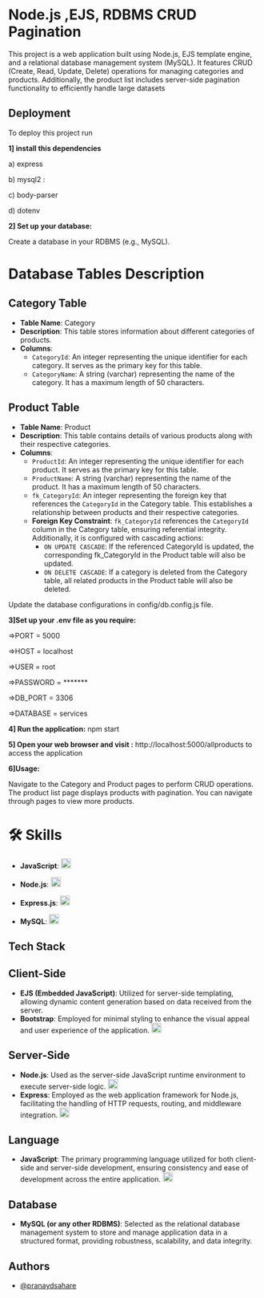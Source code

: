 
# Node.js ,EJS, RDBMS CRUD Pagination


This project is a web application built using Node.js, EJS template engine, and a relational database management system (MySQL). It features CRUD (Create, Read, Update, Delete) operations for managing categories and products. Additionally, the product list includes server-side pagination functionality to efficiently handle large datasets

## Deployment

To deploy this project run

**1] install this dependencies**

a) express 

b) mysql2 :

c) body-parser 

d) dotenv 

**2] Set up your database:**

Create a database in your RDBMS (e.g., MySQL).

# Database Tables Description

## Category Table
- **Table Name**: Category
- **Description**: This table stores information about different categories of products.
- **Columns**:
  - `CategoryId`: An integer representing the unique identifier for each category. It serves as the primary key for this table.
  - `CategoryName`: A string (varchar) representing the name of the category. It has a maximum length of 50 characters.

## Product Table
- **Table Name**: Product
- **Description**: This table contains details of various products along with their respective categories.
- **Columns**:
  - `ProductId`: An integer representing the unique identifier for each product. It serves as the primary key for this table.
  - `ProductName`: A string (varchar) representing the name of the product. It has a maximum length of 50 characters.
  - `fk_CategoryId`: An integer representing the foreign key that references the `CategoryId` in the Category table. This establishes a relationship between products and their respective categories.
  - **Foreign Key Constraint**: `fk_CategoryId` references the `CategoryId` column in the Category table, ensuring referential integrity. Additionally, it is configured with cascading actions:
    - `ON UPDATE CASCADE`: If the referenced CategoryId is updated, the corresponding fk_CategoryId in the Product table will also be updated.
    - `ON DELETE CASCADE`: If a category is deleted from the Category table, all related products in the Product table will also be deleted.


Update the database configurations in config/db.config.js file.

**3]Set up your .env file as you require:**

=>PORT = 5000

=>HOST = localhost

=>USER = root

=>PASSWORD = *******

=>DB_PORT = 3306

=>DATABASE = services




**4] Run the application:**
   npm start

**5] Open your web browser and visit :** http://localhost:5000/allproducts to access the application

**6]Usage:**

Navigate to the Category and Product pages to perform CRUD operations.
The product list page displays products with pagination. You can navigate through pages to view more products.




# 🛠 Skills

- **JavaScript**: 
  <img src="https://upload.wikimedia.org/wikipedia/commons/9/99/Unofficial_JavaScript_logo_2.svg" alt="JavaScript" width="20"/>

- **Node.js**: 
  <img src="https://upload.wikimedia.org/wikipedia/commons/thumb/d/d9/Node.js_logo.svg/2560px-Node.js_logo.svg.png" alt="Node.js" width="20"/>

- **Express.js**: 
  <img src="https://upload.wikimedia.org/wikipedia/commons/6/64/Expressjs.png" alt="Express.js" width="20"/>

- **MySQL**: 
  <img src="https://upload.wikimedia.org/wikipedia/en/thumb/6/62/MySQL.svg/1200px-MySQL.svg.png" alt="MySQL" width="20"/>



## Tech Stack



## Client-Side
- **EJS (Embedded JavaScript)**: Utilized for server-side templating, allowing dynamic content generation based on data received from the server.
- **Bootstrap**: Employed for minimal styling to enhance the visual appeal and user experience of the application.
  <img src="https://upload.wikimedia.org/wikipedia/commons/thumb/b/b2/Bootstrap_logo.svg/2560px-Bootstrap_logo.svg.png" alt="Bootstrap" width="20"/>

## Server-Side
- **Node.js**: Used as the server-side JavaScript runtime environment to execute server-side logic.
  <img src="https://upload.wikimedia.org/wikipedia/commons/thumb/d/d9/Node.js_logo.svg/2560px-Node.js_logo.svg.png" alt="Node.js" width="20"/> 
- **Express**: Employed as the web application framework for Node.js, facilitating the handling of HTTP requests, routing, and middleware integration.
  <img src="https://upload.wikimedia.org/wikipedia/commons/6/64/Expressjs.png" alt="Express" width="20"/>

## Language
- **JavaScript**: The primary programming language utilized for both client-side and server-side development, ensuring consistency and ease of development across the entire application.
  <img src="https://upload.wikimedia.org/wikipedia/commons/9/99/Unofficial_JavaScript_logo_2.svg" alt="JavaScript" width="20"/>

## Database
- **MySQL (or any other RDBMS)**: Selected as the relational database management system to store and manage application data in a structured format, providing robustness, scalability, and data integrity.



## Authors

- [@pranaydsahare](https://github.com/pranaydsahare)

